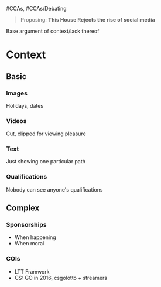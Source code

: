 #CCAs, #CCAs/Debating

> Proposing: **This House Rejects the rise of social media**

Base argument of context/lack thereof

# Context
## Basic
### Images
Holidays, dates

### Videos
Cut, clipped for viewing pleasure

### Text
Just showing one particular path

### Qualifications
Nobody can see anyone's qualifications

## Complex
### Sponsorships
 - When happening
 - When moral

### COIs
 - LTT Framwork
 - CS: GO in 2016, csgolotto + streamers
